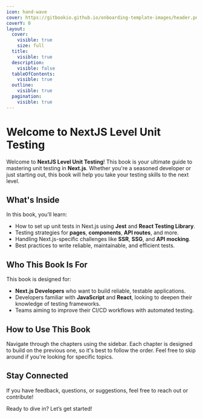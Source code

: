 ```yaml
---
icon: hand-wave
cover: https://gitbookio.github.io/onboarding-template-images/header.png
coverY: 0
layout:
  cover:
    visible: true
    size: full
  title:
    visible: true
  description:
    visible: false
  tableOfContents:
    visible: true
  outline:
    visible: true
  pagination:
    visible: true
---
```


# Welcome to NextJS Level Unit Testing

Welcome to **NextJS Level Unit Testing**! This book is your ultimate guide to mastering unit testing in **Next.js**. Whether you're a seasoned developer or just starting out, this book will help you take your testing skills to the next level.

## What's Inside
In this book, you’ll learn:
- How to set up unit tests in Next.js using **Jest** and **React Testing Library**.
- Testing strategies for **pages**, **components**, **API routes**, and more.
- Handling Next.js-specific challenges like **SSR**, **SSG**, and **API mocking**.
- Best practices to write reliable, maintainable, and efficient tests.

## Who This Book Is For
This book is designed for:
- **Next.js Developers** who want to build reliable, testable applications.
- Developers familiar with **JavaScript** and **React**, looking to deepen their knowledge of testing frameworks.
- Teams aiming to improve their CI/CD workflows with automated testing.

## How to Use This Book
Navigate through the chapters using the sidebar. Each chapter is designed to build on the previous one, so it's best to follow the order. Feel free to skip around if you're looking for specific topics.

## Stay Connected
If you have feedback, questions, or suggestions, feel free to reach out or contribute!

Ready to dive in? Let’s get started!
